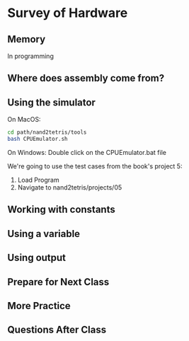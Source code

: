 # Survey of Hardware

## Memory

In programming


## Where does assembly come from?




## Using the simulator

On MacOS:

```bash
cd path/nand2tetris/tools
bash CPUEmulator.sh
```

On Windows:
Double click on the CPUEmulator.bat file


We're going to use the test cases from the book's project 5:

1. Load Program
1. Navigate to nand2tetris/projects/05

## Working with constants




## Using a variable



## Using output



## Prepare for Next Class



## More Practice



## Questions After Class
